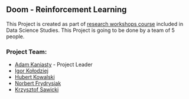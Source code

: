 ## Doom - Reinforcement Learning
This Project is created as part of [research workshops course](https://github.com/PrzeChoj/2024Lato-WarsztatyBadawcze) included in Data Science Studies.
This Project is going to be done by a team of 5 people.

### Project Team:
- [Adam Kaniasty](https://github.com/AdamKaniasty) - Project Leader
- [Igor Kołodziej](https://github.com/IgorKolodziej)
- [Hubert Kowalski](https://github.com/kowalskihubert)
- [Norbert Frydrysiak](https://github.com/fantasy2fry)
- [Krzysztof Sawicki](https://github.com/SawickiK)
